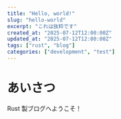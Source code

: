 ```yaml
---
title: "Hello, world!"
slug: "hello-world"
excerpt: "これは抜粋です"
created_at: "2025-07-12T12:00:00Z"
updated_at: "2025-07-12T12:00:00Z"
tags: ["rust", "blog"]
categories: ["development", "test"]
---
```


# あいさつ

Rust 製ブログへようこそ！
